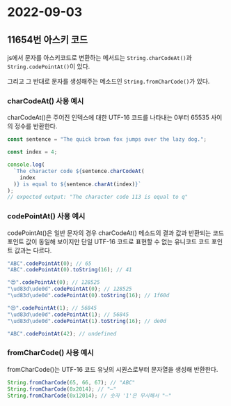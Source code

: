 # 2022-09-03

## 11654번 아스키 코드

js에서 문자를 아스키코드로 변환하는 메서드는 `String.charCodeAt()`과 `String.codePointAt()`이 있다.

그리고 그 반대로 문자를 생성해주는 메소드인 `String.fromCharCode()`가 있다.

### charCodeAt() 사용 예시

charCodeAt()은 주어진 인덱스에 대한 UTF-16 코드를 나타내는 0부터 65535 사이의 정수를 반환한다.

```js
const sentence = "The quick brown fox jumps over the lazy dog.";

const index = 4;

console.log(
  `The character code ${sentence.charCodeAt(
    index
  )} is equal to ${sentence.charAt(index)}`
);
// expected output: "The character code 113 is equal to q"
```

### codePointAt() 사용 예시

codePointAt()은 일반 문자의 경우 charCodeAt() 메소드의 결과 값과 반환되는 코드 포인트 값이 동일해 보이지만 단일 UTF-16 코드로 표현할 수 없는 유니코드 코드 포인트 값과는 다르다.

```js
"ABC".codePointAt(0); // 65
"ABC".codePointAt(0).toString(16); // 41

"😍".codePointAt(0); // 128525
"\ud83d\ude0d".codePointAt(0); // 128525
"\ud83d\ude0d".codePointAt(0).toString(16); // 1f60d

"😍".codePointAt(1); // 56845
"\ud83d\ude0d".codePointAt(1); // 56845
"\ud83d\ude0d".codePointAt(1).toString(16); // de0d

"ABC".codePointAt(42); // undefined
```

### fromCharCode() 사용 예시

fromCharCode()는 UTF-16 코드 유닛의 시퀀스로부터 문자열을 생성해 반환한다.

```js
String.fromCharCode(65, 66, 67); // "ABC"
String.fromCharCode(0x2014); // "—"
String.fromCharCode(0x12014); // 숫자 '1'은 무시해서 "—"
```
